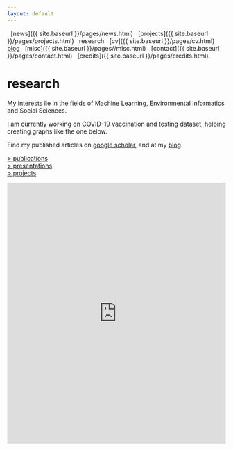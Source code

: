 ```yaml
---
layout: default
---
```


<a href="{{ site.baseurl }}/index.html" class="back2"><i class="fa fa-home" aria-hidden="true"></i></a> &nbsp;
[news]({{ site.baseurl }}/pages/news.html) &nbsp; [projects]({{ site.baseurl }}/pages/projects.html) &nbsp; research &nbsp;
[cv]({{ site.baseurl }}/pages/cv.html) &nbsp; [blog](https://medium.com/@lucasrg) &nbsp; [misc]({{ site.baseurl }}/pages//misc.html) &nbsp;
[contact]({{ site.baseurl }}/pages/contact.html) &nbsp; [credits]({{ site.baseurl }}/pages/credits.html).<br/>

# research

My interests lie in the fields of Machine Learning, Environmental Informatics and Social Sciences. <br/>

I am currently working on COVID-19 vaccination and testing dataset, helping creating graphs like the one below.

Find my published articles on
[google scholar](https://scholar.google.es/citations?user=5KPcE6QAAAAJ&hl=en), and at my [blog](https://medium.com/@lucasrg).

[> publications](publications) <br/>
[> presentations](presentations) <br/>
[> projects](projects) <br/>

<iframe src="https://ourworldindata.org/grapher/covid-vaccination-doses-per-capita?tab=map&country=Low+income~High+income~Upper+middle+income~Lower+middle+income" loading="lazy" style="width: 100%; height: 600px; border: 0px none;"></iframe>

